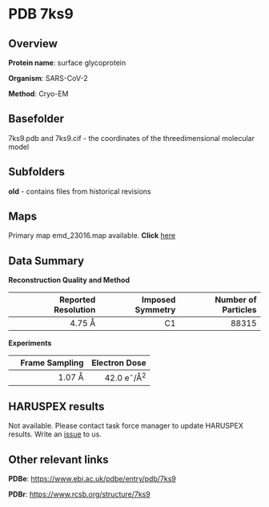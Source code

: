 # PDB 7ks9

## Overview

**Protein name**: surface glycoprotein

**Organism**: SARS-CoV-2

**Method**: Cryo-EM



## Basefolder

7ks9.pdb and 7ks9.cif - the coordinates of the threedimensional molecular model

## Subfolders



**old** - contains files from historical revisions





## Maps

Primary map emd_23016.map available. **Click** [here](http://ftp.wwpdb.org/pub/emdb/structures/EMD-23016/map/) 

## Data Summary
**Reconstruction Quality and Method**

|   | Reported Resolution | Imposed Symmetry | Number of Particles |
|---|-------------:|----------------:|--------------:|
|   |4.75 Å|C1|88315|

**Experiments**

|   | Frame Sampling | Electron Dose |
|---|-------------:|----------------:|
|   |1.07 Å|42.0 e<sup>-</sup>/Å<sup>2</sup>|

## HARUSPEX results

Not available. Please contact task force manager to update HARUSPEX results. Write an [issue](https://github.com/thorn-lab/coronavirus_structural_task_force/issues) to us.

## Other relevant links 
**PDBe**:  https://www.ebi.ac.uk/pdbe/entry/pdb/7ks9
 
**PDBr**: https://www.rcsb.org/structure/7ks9 
